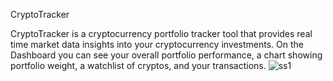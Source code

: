 CryptoTracker

CryptoTracker is a cryptocurrency portfolio tracker tool that provides real time market data insights into your cryptocurrency investments.
On the Dashboard you can see your overall portfolio performance, a chart showing portfolio weight, a watchlist of cryptos, and your transactions.
![ss1](https://user-images.githubusercontent.com/36825464/123829631-3f2e7480-d8c8-11eb-98cb-e2bc1a029e44.JPG)
